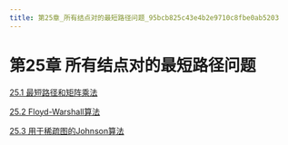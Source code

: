 ```yaml
---
title: 第25章_所有结点对的最短路径问题_95bcb825c43e4b2e9710c8fbe0ab5203
---
```


# 第25章 所有结点对的最短路径问题

[25.1 最短路径和矩阵乘法](第25章_所有结点对的最短路径问题/25%201%20最短路径和矩阵乘法%2057ef3d14231c40c3860ea83dea8a5387.md)

[25.2 Floyd-Warshall算法](第25章_所有结点对的最短路径问题/25%202%20Floyd-Warshall算法%20b2db1a367a624731a6c38788f68f1552.md)

[25.3 用于稀疏图的Johnson算法](第25章_所有结点对的最短路径问题/25%203%20用于稀疏图的Johnson算法%202dd9e97238ef447a9bb6ffc82ee4acb3.md)